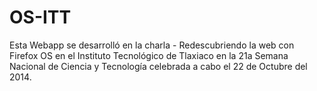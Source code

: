 OS-ITT
======
Esta Webapp se desarrolló en la charla - Redescubriendo la web con Firefox OS en el Instituto Tecnológico de Tlaxiaco en la 21a Semana Nacional de Ciencia y Tecnología celebrada a cabo el 22 de Octubre del 2014.
